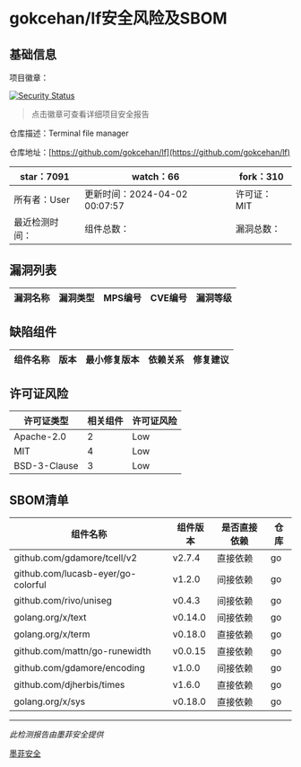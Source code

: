 # gokcehan/lf安全风险及SBOM

## 基础信息

项目徽章：

[![Security Status](https://www.murphysec.com/platform3/v31/badge/1774863793548427264.svg)](https://www.murphysec.com/console/report/1698761398053289984/1774863793548427264)

> 点击徽章可查看详细项目安全报告

仓库描述：Terminal file manager

仓库地址：[https://github.com/gokcehan/lf](https://github.com/gokcehan/lf)

| star：7091 | watch：66 | fork：310 |
| ----------- | -------------- | ------------ |
| 所有者：User | 更新时间：2024-04-02 00:07:57 | 许可证：MIT |
| 最近检测时间： | 组件总数： | 漏洞总数： |




## 漏洞列表

| 漏洞名称 | 漏洞类型 | MPS编号 | CVE编号 | 漏洞等级 |
| ------- | ------ | ------- | ------ | ----- |





## 缺陷组件

| 组件名称 | 版本 | 最小修复版本 | 依赖关系 | 修复建议 |
| -------- | ---- | ------------ | -------- | -------- |





## 许可证风险

| 许可证类型 | 相关组件 | 许可证风险 |
| ---------- | -------- | ---------- |
|Apache-2.0|2|Low|
|MIT|4|Low|
|BSD-3-Clause|3|Low|




## SBOM清单

| 组件名称 | 组件版本 | 是否直接依赖 | 仓库 |
| -------- | -------- | ------------ | ---- |
|github.com/gdamore/tcell/v2|v2.7.4|直接依赖|go|
|github.com/lucasb-eyer/go-colorful|v1.2.0|间接依赖|go|
|github.com/rivo/uniseg|v0.4.3|间接依赖|go|
|golang.org/x/text|v0.14.0|间接依赖|go|
|golang.org/x/term|v0.18.0|直接依赖|go|
|github.com/mattn/go-runewidth|v0.0.15|直接依赖|go|
|github.com/gdamore/encoding|v1.0.0|间接依赖|go|
|github.com/djherbis/times|v1.6.0|直接依赖|go|
|golang.org/x/sys|v0.18.0|直接依赖|go|


------

*此检测报告由墨菲安全提供*

[墨菲安全](www.murphysec.com)